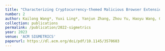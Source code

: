 ```yaml
---
title: "Characterizing Cryptocurrency-themed Malicious Browser Extensions"
number: 2
author: Kailong Wang*, Yuxi Ling*, Yanjun Zhang, Zhou Yu, Haoyu Wang, Guangdong Bai, Beng Chin Ooi, Jin Song Dong
collection: publications
permalink: /publication/2022-sigmetrics
year: 2023
venue: 'ACM SIGMETRICS'
paperurl: https://dl.acm.org/doi/pdf/10.1145/3570603
---
```


